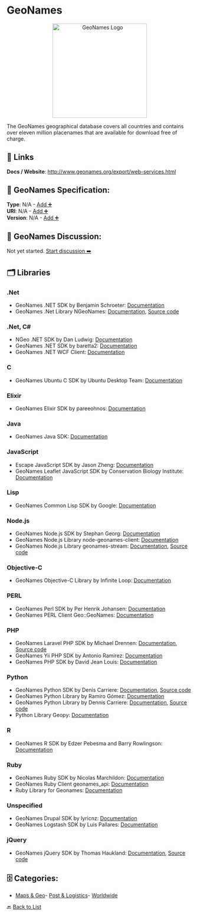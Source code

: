 # GeoNames
<p align="center">
    <img width="256" src="https://raw.githubusercontent.com/apis-list/apis-list/main/apis/geonames/logo_256x256.png" alt="GeoNames Logo"/>
</p>
The GeoNames geographical database covers all countries and contains over eleven million placenames that are available for download free of charge.

##  🔗 Links
**Docs / Website**: http://www.geonames.org/export/web-services.html

## 🧬 GeoNames Specification:
**Type**: N/A - [Add ➕](https://github.com/apis-list/apis-list/edit/main/apis.yaml#7490)  
**URI**: N/A - [Add ➕](https://github.com/apis-list/apis-list/edit/main/apis.yaml#7490)  
**Version**: N/A - [Add ➕](https://github.com/apis-list/apis-list/edit/main/apis.yaml#7490)

## 💬 GeoNames Discussion:
Not yet started. [Start discussion ➡️](https://github.com/apis-list/apis-list/discussions/new)

## 🗂️ Libraries
### .Net
- GeoNames .NET SDK by Benjamin Schroeter: [Documentation](http://geonamesdotorgdotnet.codeplex.com/)
- GeoNames .Net Library NGeoNames: [Documentation](https://github.com/RobThree/NGeoNames), [Source code](https://www.nuget.org/packages/NGeoNames/)
### .Net, C#
- NGeo .NET SDK by Dan Ludwig: [Documentation](https://github.com/danludwig/NGeo)
- GeoNames .NET SDK by baretta2: [Documentation](https://www.codeproject.com/Articles/30627/GeoNames-NET-WCF-Client)
- GeoNames .NET WCF Client: [Documentation](http://www.codeproject.com/Articles/30627/GeoNames-NET-WCF-Client)
### C
- GeoNames Ubuntu C SDK by Ubuntu Desktop Team: [Documentation](https://packages.ubuntu.com/bionic/geoclue-geonames)
### Elixir
- GeoNames Elixir SDK by pareeohnos: [Documentation](https://github.com/pareeohnos/geonames-elixir)
### Java
- GeoNames Java SDK: [Documentation](http://www.geonames.org/source-code/)
### JavaScript
- Escape JavaScript SDK by Jason Zheng: [Documentation](https://github.com/JasonZheng20/Escape)
- GeoNames Leaflet JavaScript SDK by Conservation Biology Institute: [Documentation](https://github.com/consbio/Leaflet.Geonames)
### Lisp
- GeoNames Common Lisp SDK by Google: [Documentation](https://code.google.com/archive/p/cl-geonames/)
### Node.js
- GeoNames Node.js SDK by Stephan Georg: [Documentation](https://github.com/StephanGeorg/geocoder-geonames)
- GeoNames Node.js Library node-geonames-client: [Documentation](https://www.npmjs.com/package/node-geonames-client)
- GeoNames Node.js Library geonames-stream: [Documentation](https://github.com/geopipes/geonames-stream), [Source code](https://www.npmjs.com/package/geonames-stream)
### Objective-C
- GeoNames Objective-C Library by Infinite Loop: [Documentation](http://www.infinite-loop.dk/developer/ilgeonames/)
### PERL
- GeoNames Perl SDK by Per Henrik Johansen: [Documentation](http://search.cpan.org/~nicomen/Geo-GeoNames/lib/Geo/GeoNames.pm)
- GeoNames PERL Client Geo::GeoNames: [Documentation](http://search.cpan.org/~perhenrik/Geo-GeoNames/lib/Geo/GeoNames.pm)
### PHP
- GeoNames Laravel PHP SDK by Michael Drennen: [Documentation](https://packagist.org/packages/michaeldrennen/geonames), [Source code](https://github.com/michaeldrennen/geonames)
- GeoNames Yii PHP SDK by Antonio Ramirez: [Documentation](http://www.yiiframework.com/extension/egeonameservice/)
- GeoNames PHP SDK by David Jean Louis: [Documentation](http://pear.php.net/package/Services_GeoNames)
### Python
- GeoNames Python SDK by Denis Carriere: [Documentation](http://geocoder.readthedocs.io/providers/GeoNames.html), [Source code](https://github.com/DenisCarriere/geocoder)
- GeoNames Python Library by Ramiro Gómez: [Documentation](https://github.com/yaph/geonamescache)
- GeoNames Python Library by Dennis Carriere: [Documentation](https://pypi.python.org/pypi/geonames), [Source code](https://pypi.python.org/pypi/geonames/0.1.2)
- Python Library Geopy: [Documentation](https://github.com/geopy/geopy)
### R
- GeoNames R SDK by Edzer Pebesma and Barry Rowlingson: [Documentation](http://geonames.r-forge.r-project.org/)
### Ruby
- GeoNames Ruby SDK by Nicolas Marchildon: [Documentation](https://github.com/elecnix/ruby-geonames)
- GeoNames Ruby Client geonames_api: [Documentation](https://github.com/buytruckload/geonames_api)
- Ruby Library for Geonames: [Documentation](http://www.tbcn.ca/ruby_geonames)
### Unspecified
- GeoNames Drupal SDK by lyricnz: [Documentation](https://www.drupal.org/project/geonames)
- GeoNames Logstash SDK by Luis Pallares: [Documentation](https://github.com/panchicore/es-geonames/tree/master/logstash)
### jQuery
- GeoNames jQuery SDK by Thomas Haukland: [Documentation](http://tompi.github.io/jeoquery/), [Source code](https://github.com/tompi/jeoquery)


## 🗄️ Categories:
- [Maps & Geo](https://github.com/apis-list/apis-list#maps--geo-)- [Post & Logistics](https://github.com/apis-list/apis-list#post--logistics-)- [Worldwide](https://github.com/apis-list/apis-list#worldwide-)

🔙  [Back to List](https://github.com/apis-list/apis-list)
